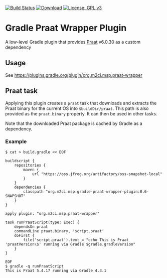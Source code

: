 [![Build Status](https://travis-ci.org/m2ci-msp/gradle-praat-wrapper-plugin.svg?branch=master)](https://travis-ci.org/m2ci-msp/gradle-praat-wrapper-plugin)
[![Download](https://api.bintray.com/packages/m2ci-msp/maven/gradle-praat-plugin/images/download.svg)](https://bintray.com/m2ci-msp/maven/gradle-praat-plugin/_latestVersion)
[![License: GPL v3](https://img.shields.io/badge/License-GPL%20v3-blue.svg)](http://www.gnu.org/licenses/gpl-3.0)

Gradle Praat Wrapper Plugin
===========================

A low-level Gradle plugin that provides [Praat](http://praat.org/) v6.0.30 as a custom dependency

Usage
-----

See https://plugins.gradle.org/plugin/org.m2ci.msp.praat-wrapper

Praat task
----------

Applying this plugin creates a `praat` task that downloads and extracts the Praat binary for the current OS into `$buildDir/praat`.
This path is also provided as the `praat.binary` property.
It can then be used in other tasks.

Note that the downloaded Praat package is cached by Gradle as a dependency.

### Example

```
$ cat > build.gradle << EOF

buildscript {
    repositories {
        maven {
            url "https://oss.jfrog.org/artifactory/oss-snapshot-local"
        }
    }
    dependencies {
        classpath "org.m2ci.msp:gradle-praat-wrapper-plugin:0.6-SNAPSHOT"
    }
}

apply plugin: "org.m2ci.msp.praat-wrapper"

task runPraatScript(type: Exec) {
    dependsOn praat
    commandLine praat.binary, 'script.praat'
    doFirst {
        file('script.praat').text = "echo This is Praat 'praatVersion\$' running via Gradle $gradle.gradleVersion"
    }
}

EOF
$ gradle -q runPraatScript
This is Praat 5.4.17 running via Gradle 4.3.1
```
